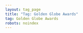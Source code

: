```yaml
---
layout: tag_page
title: "Tag: Golden Globe Awards"
tag: Golden Globe Awards
robots: noindex
---
```

